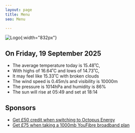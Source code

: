 ```yaml
---
layout: page
title: Menu
seo: Menu

---
```


![Logo](/images/logo.jpg){:width="832px"}

<!-- weather_marker starts -->
## On Friday, 19 September 2025

- The average temperature today is 15.48˚C,
- With highs of 16.64˚C and lows of 14.73˚C,
- It may feel like 15.33˚C with broken clouds
- The wind speed is 0.45m/s and visibility is 10000m
- The pressure is 1014hPa and humidity is 86%
- The sun will rise at 05:49 and set at 18:14

<!-- weather_marker ends -->

## Sponsors

- [Get £50 credit when switching to Octopus Energy](https://bit.ly/3oD1nnS)
- [Get £75 when taking a 1000mb YouFibre broadband plan](https://aklam.io/91zWhU?)
